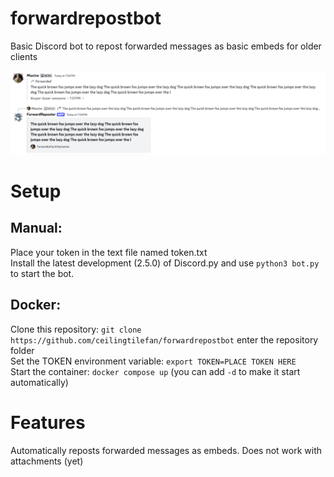 # forwardrepostbot
Basic Discord bot to repost forwarded messages as basic embeds for older clients

![Screenshot1](images/screenshot_1.png)

# Setup
## Manual:
Place your token in the text file named token.txt\
Install the latest development (2.5.0) of Discord.py and use `python3 bot.py` to start the bot. 

## Docker:
Clone this repository: `git clone https://github.com/ceilingtilefan/forwardrepostbot` enter the repository folder\
Set the TOKEN environment variable: `export TOKEN=PLACE TOKEN HERE`\
Start the container: `docker compose up` (you can add `-d` to make it start automatically)

# Features
Automatically reposts forwarded messages as embeds. Does not work with attachments (yet)
